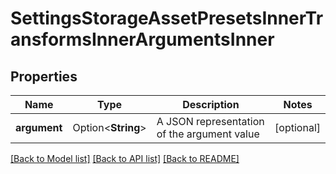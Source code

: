 # SettingsStorageAssetPresetsInnerTransformsInnerArgumentsInner

## Properties

Name | Type | Description | Notes
------------ | ------------- | ------------- | -------------
**argument** | Option<**String**> | A JSON representation of the argument value | [optional]

[[Back to Model list]](../README.md#documentation-for-models) [[Back to API list]](../README.md#documentation-for-api-endpoints) [[Back to README]](../README.md)


